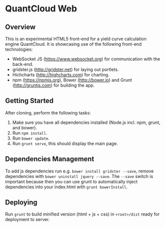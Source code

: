 # QuantCloud Web

## Overview

This is an experimental HTML5 front-end for a yield curve calculation engine QuantCloud. It is showcasing use of the following front-end technologies:

* WebSocket JS (https://www.websocket.org) for communication with the back-end.
* gridster.js (http://gridster.net) for laying out portlets.
* Hichcharts (http://highcharts.com) for charting.
* npm (https://npmjs.org), Bower (http://bower.io) and Grunt (http://gruntjs.com) for building the app.

## Getting Started

After cloning, perform the following tasks:

1. Make sure you have all dependencies installed (Node.js incl. npm, grunt, and bower).
2. Run `npm install`.
3. Run `bower update`.
4. Run `grunt serve`, this should display the main page.

## Dependencies Management

To add js dependencies run e.g. `bower install gridster --save`, remove dependencies with `bower uninstall jquery --save`.
The `--save` switch is important because then you can use grunt to automatically inject dependencies into your index.html with `grunt bowerInstall`.

## Deploying

Run `grunt` to build minified version (html + js + css) in `<root>/dist` ready for deployment to server.
